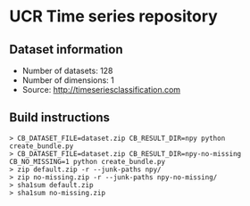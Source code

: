 # UCR Time series repository

## Dataset information

- Number of datasets: 128
- Number of dimensions: 1
- Source: http://timeseriesclassification.com

## Build instructions

    > CB_DATASET_FILE=dataset.zip CB_RESULT_DIR=npy python create_bundle.py
    > CB_DATASET_FILE=dataset.zip CB_RESULT_DIR=npy-no-missing CB_NO_MISSING=1 python create_bundle.py
    > zip default.zip -r --junk-paths npy/
    > zip no-missing.zip -r --junk-paths npy-no-missing/
    > sha1sum default.zip
    > sha1sum no-missing.zip


